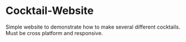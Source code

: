 # Cocktail-Website
Simple website to demonstrate how to make several different cocktails. Must be cross platform and responsive. 
